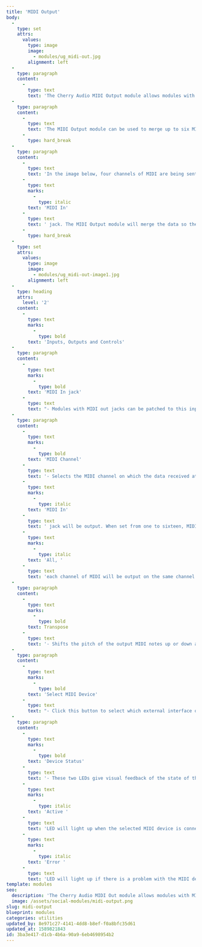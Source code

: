```yaml
---
title: 'MIDI Output'
body:
  -
    type: set
    attrs:
      values:
        type: image
        image:
          - modules/ug_midi-out.jpg
        alignment: left
  -
    type: paragraph
    content:
      -
        type: text
        text: 'The Cherry Audio MIDI Output module allows modules with MIDI out jacks, such as the CV To MIDI and CV To MIDI CC Converter, to control external MIDI hardware devices. This means that any MIDI capable sound module, synthesizer, drum machine or effects unit can be part of your modular setup! Create sequences, arpeggios and complex modulations inside of Voltage Modular and send them via MIDI to all of your favorite hardware.'
  -
    type: paragraph
    content:
      -
        type: text
        text: 'The MIDI Output module can be used to merge up to six MIDI inputs. If more than six inputs are needed, multiple instances can be set to the same external device and their MIDI data will be merged.'
      -
        type: hard_break
  -
    type: paragraph
    content:
      -
        type: text
        text: 'In the image below, four channels of MIDI are being sent to the '
      -
        type: text
        marks:
          -
            type: italic
        text: 'MIDI In'
      -
        type: text
        text: ' jack. The MIDI Output module will merge the data so they can be simultaneously output by one MIDI cable. This allows four external devices to be individually controlled while “daisy-chained” together.'
      -
        type: hard_break
  -
    type: set
    attrs:
      values:
        type: image
        image:
          - modules/ug_midi-out-image1.jpg
        alignment: left
  -
    type: heading
    attrs:
      level: '2'
    content:
      -
        type: text
        marks:
          -
            type: bold
        text: 'Inputs, Outputs and Controls'
  -
    type: paragraph
    content:
      -
        type: text
        marks:
          -
            type: bold
        text: 'MIDI In jack'
      -
        type: text
        text: "- Modules with MIDI out jacks can be patched to this input to send their MIDI data to external MIDI devices. This jack can accept up to six MIDI inputs at once which will be merged and sent to the selected external MIDI device. The small LED next to the jack lights up when MIDI is being received.\_"
  -
    type: paragraph
    content:
      -
        type: text
        marks:
          -
            type: bold
        text: 'MIDI Channel'
      -
        type: text
        text: '- Selects the MIDI channel on which the data received at the '
      -
        type: text
        marks:
          -
            type: italic
        text: 'MIDI In'
      -
        type: text
        text: ' jack will be output. When set from one to sixteen, MIDI data from all channels will be merged and output on the selected channel. When set to '
      -
        type: text
        marks:
          -
            type: italic
        text: 'All, '
      -
        type: text
        text: 'each channel of MIDI will be output on the same channel that it was received.'
  -
    type: paragraph
    content:
      -
        type: text
        marks:
          -
            type: bold
        text: Transpose
      -
        type: text
        text: '- Shifts the pitch of the output MIDI notes up or down as much as three octaves in semitone increments.'
  -
    type: paragraph
    content:
      -
        type: text
        marks:
          -
            type: bold
        text: 'Select MIDI Device'
      -
        type: text
        text: "- Click this button to select which external interface or port will be used to output MIDI data.\_"
  -
    type: paragraph
    content:
      -
        type: text
        marks:
          -
            type: bold
        text: 'Device Status'
      -
        type: text
        text: '- These two LEDs give visual feedback of the state of the selected external MIDI device. The '
      -
        type: text
        marks:
          -
            type: italic
        text: 'Active '
      -
        type: text
        text: 'LED will light up when the selected MIDI device is connected and working properly. The '
      -
        type: text
        marks:
          -
            type: italic
        text: 'Error '
      -
        type: text
        text: 'LED will light up if there is a problem with the MIDI device such as its connection being lost.'
template: modules
seo:
  description: 'The Cherry Audio MIDI Out module allows modules with MIDI out jacks, such as the CV To MIDI and CV To MIDI CC Converter, to control external MIDI hardware devices.'
  image: /assets/social-modules/midi-output.png
slug: midi-output
blueprint: modules
categories: utilities
updated_by: 8e971c27-4141-4dd8-b8ef-f0a8bfc35d61
updated_at: 1589821843
id: 3ba3e417-d1cb-4b6a-90a9-6eb4698954b2
---
```


